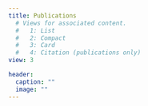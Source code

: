 ```yaml
---
title: Publications
  # Views for associated content.
  #   1: List
  #   2: Compact
  #   3: Card
  #   4: Citation (publications only)
view: 3

header:
  caption: ""
  image: ""
---
```

